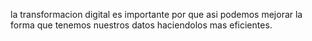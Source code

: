 la transformacion digital es importante por que asi podemos mejorar la forma que tenemos nuestros datos haciendolos mas eficientes.
